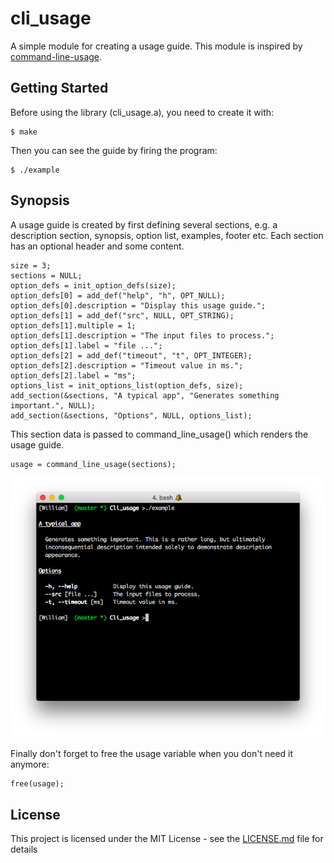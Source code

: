 # cli_usage
A simple module for creating a usage guide. This module is inspired by [command-line-usage](https://github.com/75lb/command-line-usage).

## Getting Started
Before using the library (cli_usage.a), you need to create it with:
```
$ make
```

Then you can see the guide by firing the program:
```
$ ./example
```

## Synopsis
A usage guide is created by first defining several sections, e.g. a description section, synopsis, option list, examples, footer etc. Each section has an optional header and some content.
```
size = 3;
sections = NULL;
option_defs = init_option_defs(size);
option_defs[0] = add_def("help", "h", OPT_NULL);
option_defs[0].description = "Display this usage guide.";
option_defs[1] = add_def("src", NULL, OPT_STRING);
option_defs[1].multiple = 1;
option_defs[1].description = "The input files to process.";
option_defs[1].label = "file ...";
option_defs[2] = add_def("timeout", "t", OPT_INTEGER);
option_defs[2].description = "Timeout value in ms.";
option_defs[2].label = "ms";
options_list = init_options_list(option_defs, size);
add_section(&sections, "A typical app", "Generates something important.", NULL);
add_section(&sections, "Options", NULL, options_list);
```

This section data is passed to command_line_usage() which renders the usage guide.
```
usage = command_line_usage(sections);
```

![usage](https://github.com/wbeuil/cli_usage/raw/master/example.png)

Finally don't forget to free the usage variable when you don't need it anymore:
```
free(usage);
```

## License
This project is licensed under the MIT License - see the [LICENSE.md](LICENSE.md) file for details